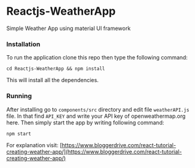 # Reactjs-WeatherApp

Simple Weather App using material UI framework

### Installation
To run the application clone this repo then type the following command:

`` cd Reactjs-WeatherApp && npm install ``

This will install all the dependencies.

### Running
After installing go to ``components/src`` directory and edit file ``weatherAPI.js`` file.
In that find ``API_KEY`` and write your API key of openweathermap.org here. Then simply start the app by  writing following command:

``npm start``

For explanation visit:
[https://www.bloggerdrive.com/react-tutorial-creating-weather-app/](https://www.bloggerdrive.com/react-tutorial-creating-weather-app/)
